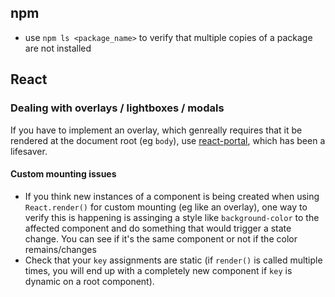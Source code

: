 ## npm

- use `npm ls <package_name>` to verify that multiple copies of a package are not installed

## React

### Dealing with overlays / lightboxes / modals

If you have to implement an overlay, which genreally requires that it be rendered at the document root (eg `body`), use [react-portal](https://github.com/tajo/react-portal), which has been a lifesaver.

#### Custom mounting issues

- If you think new instances of a component is being created when using `React.render()` for custom mounting (eg like an overlay), one way to verify this is happening is assinging a style like `background-color` to the affected component and do something that would trigger a state change. You can see if it's the same component or not if the color remains/changes
- Check that your `key` assignments are static (if `render()` is called multiple times, you will end up with a completely new component if `key` is dynamic on a root component).
